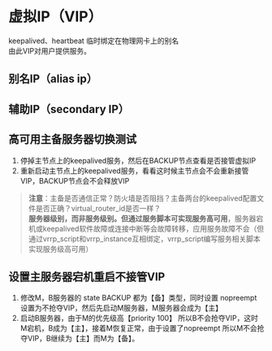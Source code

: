 # 虚拟IP（VIP）
keepalived、heartbeat 临时绑定在物理网卡上的别名<br>
由此VIP对用户提供服务。

别名IP（alias ip）
----------------

辅助IP（secondary IP）
------------

高可用主备服务器切换测试
-------------
1. 停掉主节点上的keepalived服务，然后在BACKUP节点查看是否接管虚拟IP
2. 重新启动主节点上的keepalived服务，看看这时候主节点会不会重新接管VIP，BACKUP节点会不会释放VIP

> **注意**：主备是否通信正常？防火墙是否阻挡？主备两台的keepalived配置文件是否正确？virtual_router_id是否一样？<br>
> **服务器级别，而非服务级别。但通过服务脚本可实现服务高可用**，服务器宕机或keepalived软件故障或连接中断等会故障转移，应用服务故障不会（但通过vrrp_script和vrrp_instance互相绑定，vrrp_script编写服务相关脚本实现服务级高可用）

设置主服务器宕机重启不接管VIP
--------------------
1. 修改M，B服务器的 state BACKUP 都为【备】类型，同时设置 nopreempt 设置为不抢夺VIP，然后先启动M服务器，M服务器会成为【主】
2. 启动B服务器，由于M的优先级高【priority 100】 所以B不会抢夺VIP，这时M宕机，B成为【主】，接着M恢复正常，由于设置了nopreempt 所以M不会抢夺VIP，B继续为【主】而M为【备】。
